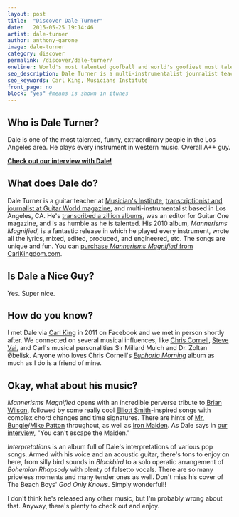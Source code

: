 ```yaml
---
layout: post
title:  "Discover Dale Turner"
date:   2015-05-25 19:14:46
artist: dale-turner
author: anthony-garone
image: dale-turner
category: discover
permalink: /discover/dale-turner/
oneliner: World's most talented goofball and world's goofiest most talentball.
seo_description: Dale Turner is a multi-instrumentalist journalist teacher extraordinaire.
seo_keywords: Carl King, Musicians Institute
front_page: no
block: "yes" #means is shown in itunes
---
```

## Who is Dale Turner?

Dale is one of the most talented, funny, extraordinary people in the Los Angeles area. He plays every instrument in western music. Overall A++ guy.

**[<i class="fa fa-youtube-play"></i> Check out our interview with Dale!](/interview/dale-turner)**

## What does Dale do?

Dale Turner is a guitar teacher at [Musician's Institute](http://mi.edu), [transcriptionist and journalist at Guitar World magazine](http://www.guitarworld.com/dale-turner), and multi-instrumentalist based in Los Angeles, CA. He's [transcribed a zillion albums](http://www.intimateaudio.com/books.html), was an editor for Guitar One magazine, and is as humble as he is talented. His 2010 album, *Mannerisms Magnified*, is a fantastic release in which he played every instrument, wrote all the lyrics, mixed, edited, produced, and engineered, etc. The songs are unique and fun. You can [purchase *Mannerisms Magnified* from CarlKingdom.com](http://shop.carlkingdom.com/collections/cds/products/dale-turner-mannerisms-magnified).

## Is Dale a Nice Guy?

Yes. Super nice.

## How do you know?

I met Dale via [Carl King](/discover/carl-king) in 2011 on Facebook and we met in person shortly after. We connected on several musical influences, like [Chris Cornell](https://en.wikipedia.org/wiki/Chris_Cornell), [Steve Vai](/discover/steve-vai), and Carl's musical personalities Sir Millard Mulch and Dr. Zoltan Øbelisk. Anyone who loves Chris Cornell's *[Euphoria Morning](https://en.wikipedia.org/wiki/Euphoria_Morning)* album as much as I do is a friend of mine.

## Okay, what about his music?

*Mannerisms Magnified* opens with an incredible perverse tribute to [Brian Wilson](https://en.wikipedia.org/wiki/Brian_Wilson), followed by some really cool [Elliott Smith](https://en.wikipedia.org/wiki/Elliott_Smith)-inspired songs with complex chord changes and time signatures. There are hints of [Mr. Bungle](https://en.wikipedia.org/wiki/Mr._Bungle)/[Mike Patton](https://en.wikipedia.org/wiki/Mike_Patton) throughout, as well as [Iron Maiden](https://en.wikipedia.org/wiki/Iron_Maiden). As Dale says in [our interview](/interview/dale-turner), "You can't escape the Maiden."

*Interpretations* is an album full of Dale's interpretations of various pop songs. Armed with his voice and an acoustic guitar, there's tons to enjoy on here, from silly bird sounds in *Blackbird* to a solo operatic arrangement of *Bohemian Rhapsody* with plenty of falsetto vocals. There are so many priceless moments and many tender ones as well. Don't miss his cover of The Beach Boys' *God Only Knows*. Simply wonderful!!

I don't think he's released any other music, but I'm probably wrong about that. Anyway, there's plenty to check out and enjoy.
